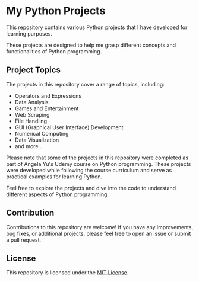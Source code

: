 # My Python Projects

This repository contains various Python projects that I have developed for learning purposes. 

These projects are designed to help me grasp different concepts and functionalities of Python programming.

## Project Topics

The projects in this repository cover a range of topics, including:

- Operators and Expressions
- Data Analysis
- Games and Entertainment
- Web Scraping
- File Handling
- GUI (Graphical User Interface) Development
- Numerical Computing
- Data Visualization
- and more...

Please note that some of the projects in this repository were completed as part of Angela Yu's Udemy course on Python programming. These projects were developed while following the course curriculum and serve as practical examples for learning Python.

Feel free to explore the projects and dive into the code to understand different aspects of Python programming.

## Contribution

Contributions to this repository are welcome! If you have any improvements, bug fixes, or additional projects, please feel free to open an issue or submit a pull request.

## License

This repository is licensed under the [MIT License](LICENSE).
